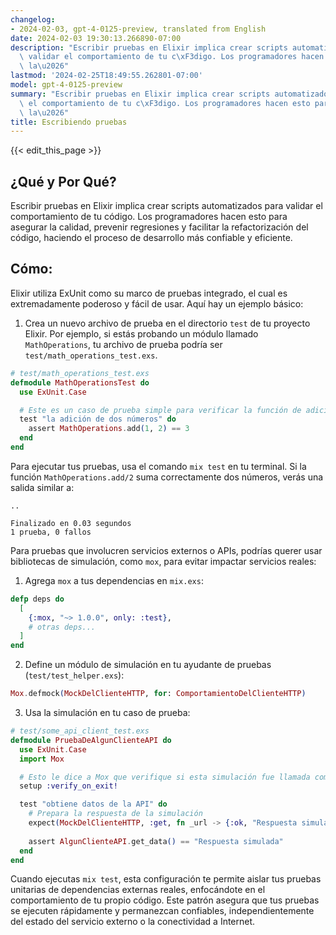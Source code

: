 ```yaml
---
changelog:
- 2024-02-03, gpt-4-0125-preview, translated from English
date: 2024-02-03 19:30:13.266890-07:00
description: "Escribir pruebas en Elixir implica crear scripts automatizados para\
  \ validar el comportamiento de tu c\xF3digo. Los programadores hacen esto para asegurar\
  \ la\u2026"
lastmod: '2024-02-25T18:49:55.262801-07:00'
model: gpt-4-0125-preview
summary: "Escribir pruebas en Elixir implica crear scripts automatizados para validar\
  \ el comportamiento de tu c\xF3digo. Los programadores hacen esto para asegurar\
  \ la\u2026"
title: Escribiendo pruebas
---
```


{{< edit_this_page >}}

## ¿Qué y Por Qué?
Escribir pruebas en Elixir implica crear scripts automatizados para validar el comportamiento de tu código. Los programadores hacen esto para asegurar la calidad, prevenir regresiones y facilitar la refactorización del código, haciendo el proceso de desarrollo más confiable y eficiente.

## Cómo:
Elixir utiliza ExUnit como su marco de pruebas integrado, el cual es extremadamente poderoso y fácil de usar. Aquí hay un ejemplo básico:

1. Crea un nuevo archivo de prueba en el directorio `test` de tu proyecto Elixir. Por ejemplo, si estás probando un módulo llamado `MathOperations`, tu archivo de prueba podría ser `test/math_operations_test.exs`.

```elixir
# test/math_operations_test.exs
defmodule MathOperationsTest do
  use ExUnit.Case

  # Este es un caso de prueba simple para verificar la función de adición
  test "la adición de dos números" do
    assert MathOperations.add(1, 2) == 3
  end
end
```

Para ejecutar tus pruebas, usa el comando `mix test` en tu terminal. Si la función `MathOperations.add/2` suma correctamente dos números, verás una salida similar a:

```
..

Finalizado en 0.03 segundos
1 prueba, 0 fallos
```

Para pruebas que involucren servicios externos o APIs, podrías querer usar bibliotecas de simulación, como `mox`, para evitar impactar servicios reales:

1. Agrega `mox` a tus dependencias en `mix.exs`:

```elixir
defp deps do
  [
    {:mox, "~> 1.0.0", only: :test},
    # otras deps...
  ]
end
```

2. Define un módulo de simulación en tu ayudante de pruebas (`test/test_helper.exs`):

```elixir
Mox.defmock(MockDelClienteHTTP, for: ComportamientoDelClienteHTTP)
```

3. Usa la simulación en tu caso de prueba:

```elixir
# test/some_api_client_test.exs
defmodule PruebaDeAlgunClienteAPI do
  use ExUnit.Case
  import Mox

  # Esto le dice a Mox que verifique si esta simulación fue llamada como se esperaba
  setup :verify_on_exit!

  test "obtiene datos de la API" do
    # Prepara la respuesta de la simulación
    expect(MockDelClienteHTTP, :get, fn _url -> {:ok, "Respuesta simulada"} end)
    
    assert AlgunClienteAPI.get_data() == "Respuesta simulada"
  end
end
```

Cuando ejecutas `mix test`, esta configuración te permite aislar tus pruebas unitarias de dependencias externas reales, enfocándote en el comportamiento de tu propio código. Este patrón asegura que tus pruebas se ejecuten rápidamente y permanezcan confiables, independientemente del estado del servicio externo o la conectividad a Internet.
